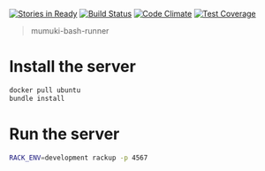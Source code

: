 [![Stories in Ready](https://badge.waffle.io/mumuki/mumuki-bash-runner.png?label=ready&title=Ready)](https://waffle.io/mumuki/mumuki-bash-runner)
[![Build Status](https://travis-ci.org/mumuki/mumuki-bash-runner.svg?branch=master)](https://travis-ci.org/mumuki/mumuki-bash-runner)
[![Code Climate](https://codeclimate.com/github/mumuki/mumuki-bash-runner/badges/gpa.svg)](https://codeclimate.com/github/mumuki/mumuki-bash-runner)
[![Test Coverage](https://codeclimate.com/github/mumuki/mumuki-bash-runner/badges/coverage.svg)](https://codeclimate.com/github/mumuki/mumuki-bash-runner)

> mumuki-bash-runner

# Install the server

```bash
docker pull ubuntu
bundle install
```

# Run the server

```bash
RACK_ENV=development rackup -p 4567
```



